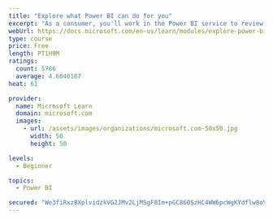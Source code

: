 ```yaml
---
title: "Explore what Power BI can do for you"
excerpt: "As a consumer, you'll work in the Power BI service to review and interact with content that has been shared with you. This module provides the foundational information that you need to work effectively in the Power BI service."
webUrl: https://docs.microsoft.com/en-us/learn/modules/explore-power-bi-service/
type: course
price: Free
length: PT1H9M
ratings:
  count: 5786
  average: 4.6640167
heat: 61

provider:
  name: Microsoft Learn
  domain: microsoft.com
  images:
    - url: /assets/images/organizations/microsoft.com-50x50.jpg
      width: 50
      height: 50

levels:
  - Beginner

topics:
  - Power BI

secured: "We3fiRxzBXplvidzkVG2JMv2LjMSgF8Im+pGC860SzHC4WW6pcWgKYdflw8oVqzLax2WLwvJeZs3YwAGf4oKMFLs0ztfntR0GWGEco2MfA39KhdHaB4h3WNALMtc6WZ6W/2v6TBPOdApSZYXWEWSwC7TUJeqqGKrl58F8kfTdWF70b6mXTQpmlkXvh76MCijG1YkW4da5M49D2kgsADDZN07BzXiM4kWN0Re6Aixa5zFFSzudT3ck82puUpXybrXLG8wbrpEpr8PKAwk6rqUyf67TNqnlQYKJVanCDgumZqTMbETVWmAhG2vf38vtQx6eLbbEaVcawMyR0WCqWg0xqY3x3pN1cg3i09wTUhHjWVHZedSZzTJJT/YNBYwocyRXXnQuN3iIHrqLT/qbJsX8g==;oOvVXDBns0JmdwvPvsmsTQ=="
---
```


